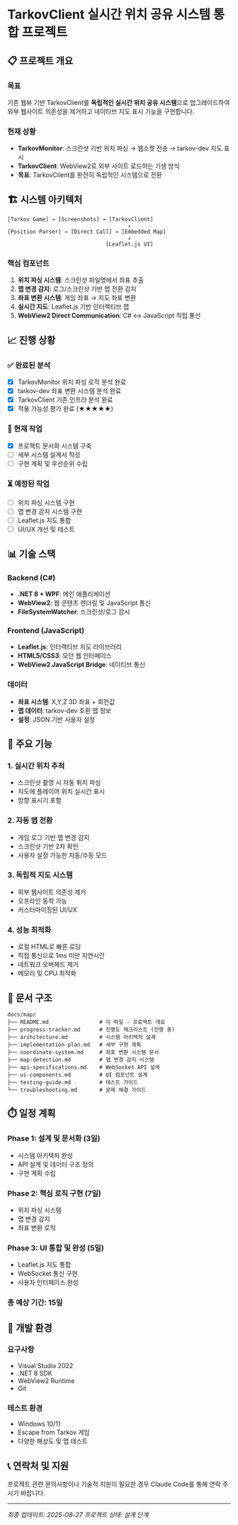 # TarkovClient 실시간 위치 공유 시스템 통합 프로젝트

## 📋 프로젝트 개요

### 목표
기존 웹뷰 기반 TarkovClient를 **독립적인 실시간 위치 공유 시스템**으로 업그레이드하여 외부 웹사이트 의존성을 제거하고 네이티브 지도 표시 기능을 구현합니다.

### 현재 상황
- **TarkovMonitor**: 스크린샷 기반 위치 파싱 → 웹소켓 전송 → tarkov-dev 지도 표시
- **TarkovClient**: WebView2로 외부 사이트 로드하는 기생 방식
- **목표**: TarkovClient를 완전히 독립적인 시스템으로 전환

## 🏗️ 시스템 아키텍처

```
[Tarkov Game] → [Screenshots] → [TarkovClient]
                                      ↓
[Position Parser] → [Direct Call] → [Embedded Map]
                                      ↓
                               [Leaflet.js UI]
```

### 핵심 컴포넌트
1. **위치 파싱 시스템**: 스크린샷 파일명에서 좌표 추출
2. **맵 변경 감지**: 로그/스크린샷 기반 맵 전환 감지
3. **좌표 변환 시스템**: 게임 좌표 → 지도 좌표 변환
4. **실시간 지도**: Leaflet.js 기반 인터랙티브 맵
5. **WebView2 Direct Communication**: C# ↔ JavaScript 직접 통신

## 📈 진행 상황

### ✅ 완료된 분석
- [x] TarkovMonitor 위치 파싱 로직 분석 완료
- [x] tarkov-dev 좌표 변환 시스템 분석 완료
- [x] TarkovClient 기존 인프라 분석 완료
- [x] 적용 가능성 평가 완료 (★★★★★)

### 🔄 현재 작업
- [x] 프로젝트 문서화 시스템 구축
- [ ] 세부 시스템 설계서 작성
- [ ] 구현 계획 및 우선순위 수립

### ⏳ 예정된 작업
- [ ] 위치 파싱 시스템 구현
- [ ] 맵 변경 감지 시스템 구현
- [ ] Leaflet.js 지도 통합
- [ ] UI/UX 개선 및 테스트

## 📊 기술 스택

### Backend (C#)
- **.NET 8 + WPF**: 메인 애플리케이션
- **WebView2**: 웹 콘텐츠 렌더링 및 JavaScript 통신
- **FileSystemWatcher**: 스크린샷/로그 감시

### Frontend (JavaScript)
- **Leaflet.js**: 인터랙티브 지도 라이브러리
- **HTML5/CSS3**: 모던 웹 인터페이스
- **WebView2 JavaScript Bridge**: 네이티브 통신

### 데이터
- **좌표 시스템**: X,Y,Z 3D 좌표 + 회전값
- **맵 데이터**: tarkov-dev 호환 맵 정보
- **설정**: JSON 기반 사용자 설정

## 🚀 주요 기능

### 1. 실시간 위치 추적
- 스크린샷 촬영 시 자동 위치 파싱
- 지도에 플레이어 위치 실시간 표시
- 방향 표시기 포함

### 2. 자동 맵 전환
- 게임 로그 기반 맵 변경 감지
- 스크린샷 기반 2차 확인
- 사용자 설정 가능한 자동/수동 모드

### 3. 독립적 지도 시스템
- 외부 웹사이트 의존성 제거
- 오프라인 동작 가능
- 커스터마이징된 UI/UX

### 4. 성능 최적화
- 로컬 HTML로 빠른 로딩
- 직접 통신으로 1ms 미만 지연시간
- 네트워크 오버헤드 제거
- 메모리 및 CPU 최적화

## 📁 문서 구조

```
docs/map/
├── README.md                # 이 파일 - 프로젝트 개요
├── progress-tracker.md      # 진행도 체크리스트 (진행 중)
├── architecture.md          # 시스템 아키텍처 설계
├── implementation-plan.md   # 세부 구현 계획
├── coordinate-system.md     # 좌표 변환 시스템 문서
├── map-detection.md         # 맵 변경 감지 시스템
├── api-specifications.md    # WebSocket API 설계
├── ui-components.md         # UI 컴포넌트 설계
├── testing-guide.md         # 테스트 가이드
└── troubleshooting.md       # 문제 해결 가이드
```

## ⏱️ 일정 계획

### Phase 1: 설계 및 문서화 (3일)
- 시스템 아키텍처 완성
- API 설계 및 데이터 구조 정의
- 구현 계획 수립

### Phase 2: 핵심 로직 구현 (7일)
- 위치 파싱 시스템
- 맵 변경 감지
- 좌표 변환 로직

### Phase 3: UI 통합 및 완성 (5일)
- Leaflet.js 지도 통합
- WebSocket 통신 구현
- 사용자 인터페이스 완성

### **총 예상 기간: 15일**

## 🔧 개발 환경

### 요구사항
- Visual Studio 2022
- .NET 8 SDK
- WebView2 Runtime
- Git

### 테스트 환경
- Windows 10/11
- Escape from Tarkov 게임
- 다양한 해상도 및 맵 테스트

## 📞 연락처 및 지원

프로젝트 관련 문의사항이나 기술적 지원이 필요한 경우 Claude Code를 통해 연락 주시기 바랍니다.

---
*최종 업데이트: 2025-08-27*
*프로젝트 상태: 설계 단계*